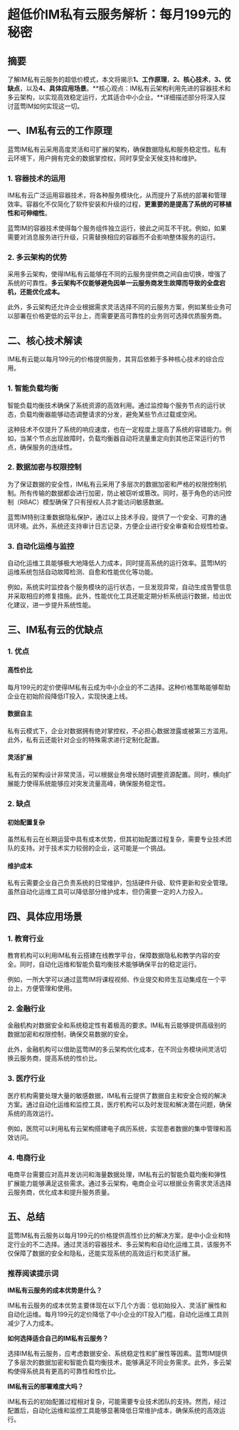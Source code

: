 # 超低价IM私有云服务解析：每月199元的秘密

## 摘要

了解IM私有云服务的超低价模式，本文将揭示**1、工作原理**，**2、核心技术**，**3、优缺点**，以及**4、具体应用场景**。**核心观点：IM私有云架构利用先进的容器技术和多云架构，以实现高效稳定运行，尤其适合中小企业。**详细描述部分将深入探讨蓝莺IM如何实现这一切。

## 一、IM私有云的工作原理

蓝莺IM私有云采用高度灵活和可扩展的架构，确保数据隐私和服务稳定性。私有云环境下，用户拥有完全的数据掌控权，同时享受全天候支持和维护。

### 1. 容器技术的运用

IM私有云广泛运用容器技术，将各种服务模块化，从而提升了系统的部署和管理效率。容器化不仅简化了软件安装和升级的过程，**更重要的是提高了系统的可移植性和可伸缩性**。

蓝莺IM的容器技术使得每个服务组件独立运行，彼此之间互不干扰。例如，如果需要对消息服务进行升级，只需替换相应的容器而不会影响整体服务的运行。

### 2. 多云架构的优势

采用多云架构，使得IM私有云能够在不同的云服务提供商之间自由切换，增强了系统的可靠性。**多云架构不仅能够避免因单一云服务商发生故障而导致的全盘宕机，还能优化成本。**

此外，多云架构还允许企业根据需求灵活选择不同的云服务方案，例如某些业务可以部署在价格更低的云平台上，而需要更高可靠性的业务则可选择优质服务商。

## 二、核心技术解读

IM私有云能以每月199元的价格提供服务，其背后依赖于多种核心技术的综合应用。

### 1. 智能负载均衡

智能负载均衡技术确保了系统资源的高效利用。通过监控每个服务节点的运行状态，负载均衡器能够动态调整请求的分发，避免某些节点过载或空闲。

这种技术不仅提升了系统的响应速度，也在一定程度上提高了系统的容错能力。例如，当某个节点出现故障时，负载均衡器自动将流量重定向到其他正常运行的节点，确保服务的连续性。

### 2. 数据加密与权限控制

为了保证数据的安全性，IM私有云采用了多层次的数据加密和严格的权限控制机制。所有传输的数据都会进行加密，防止被窃听或篡改。同时，基于角色的访问控制（RBAC）模型确保了只有授权人员才能访问敏感数据。

蓝莺IM特别注重数据隐私保护，通过以上技术手段，提供了一个安全、可靠的通讯环境。此外，系统还支持审计日志记录，方便企业进行安全审查和合规性检查。

### 3. 自动化运维与监控

自动化运维工具能够极大地降低人力成本，同时提高系统的运行效率。蓝莺IM的运维系统包括自动故障检测、自愈和性能优化等功能。

例如，系统实时监控各个服务模块的运行状态，一旦发现异常，自动生成告警信息并采取相应的修复措施。此外，性能优化工具还能定期分析系统运行数据，给出优化建议，进一步提升系统性能。

## 三、IM私有云的优缺点

### 1. 优点

#### 高性价比

每月199元的定价使得IM私有云成为中小企业的不二选择。这种价格策略能够帮助企业在初始阶段降低IT投入，实现快速上线。

#### 数据自主

私有云模式下，企业对数据拥有绝对掌控权，不必担心数据泄露或被第三方滥用。此外，私有云还能针对企业的特殊需求进行定制化配置。

#### 灵活扩展

私有云的架构设计非常灵活，可以根据业务增长随时调整资源配置。同时，横向扩展能力使得系统能够应对突发流量高峰，确保服务稳定性。

### 2. 缺点

#### 初始配置复杂

虽然私有云在长期运营中具有成本优势，但其初始配置过程复杂，需要专业技术团队的支持。对于技术实力较弱的企业，这可能是一个挑战。

#### 维护成本

私有云需要企业自己负责系统的日常维护，包括硬件升级、软件更新和安全管理。虽然自动化运维工具可以降低部分维护成本，但仍需要一定的人力投入。

## 四、具体应用场景

### 1. 教育行业

教育机构可以利用IM私有云搭建在线教学平台，保障数据隐私和教学内容的安全。同时，自动化运维和智能负载均衡技术能够确保平台的稳定运行。

例如，一所大学可以通过蓝莺IM将课程视频、作业提交和师生互动集成在一个平台上，方便管理和使用。

### 2. 金融行业

金融机构对数据安全和系统稳定性有着极高的要求。IM私有云能够提供高级别的数据加密和权限控制，确保交易数据的安全。

此外，金融机构可以借助蓝莺IM的多云架构优化成本，在不同业务模块间灵活切换云服务商，提高系统的性价比。

### 3. 医疗行业

医疗机构需要处理大量的敏感数据，IM私有云提供了数据自主和安全合规的解决方案。通过自动化运维和监控工具，医疗机构可以及时发现和解决潜在问题，确保系统的高效运行。

例如，医院可以利用私有云架构搭建电子病历系统，实现患者数据的集中管理和高效访问。

### 4. 电商行业

电商平台需要应对高并发访问和海量数据处理，IM私有云的智能负载均衡和弹性扩展能力能够满足这些需求。通过多云架构，电商企业可以根据业务需求灵活选择云服务商，优化成本和提升服务质量。

## 五、总结

蓝莺IM私有云服务以每月199元的价格提供高性价比的解决方案，是中小企业和特定行业的不二选择。通过灵活的容器技术、多云架构和自动化运维工具，该服务不仅保障了数据的安全和隐私，还能实现系统的高效运行和灵活扩展。

### 推荐阅读提示词

**IM私有云服务的成本优势是什么？**

IM私有云服务的成本优势主要体现在以下几个方面：低初始投入、灵活扩展性和自动化运维。每月199元的定价降低了中小企业的IT投入门槛，自动化运维工具则减少了人力成本。

**如何选择适合自己的IM私有云服务？**

选择IM私有云服务，应考虑数据安全、系统稳定性和扩展性等因素。蓝莺IM提供了多层次的数据加密和智能负载均衡技术，能够满足不同业务需求。此外，多云架构使得系统具有更高的可靠性和性价比。

**IM私有云的部署难度大吗？**

IM私有云的初始配置过程相对复杂，可能需要专业技术团队的支持。然而，经过配置后，自动化运维和监控工具能够显著降低日常维护成本，确保系统的高效运行。